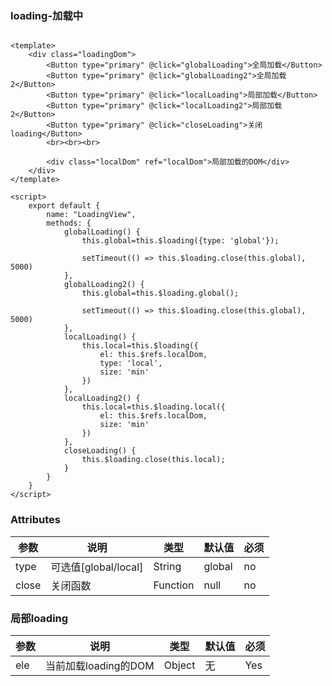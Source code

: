 ### loading-加载中

<template>
    <div class="loadingDom">
        <Button type="primary" @click="globalLoading">全局加载</Button>
        <Button type="primary" @click="globalLoading2">全局加载2</Button>
        <Button type="primary" @click="localLoading">局部加载</Button>
        <Button type="primary" @click="localLoading2">局部加载2</Button>
        <Button type="default" @click="closeLoading">关闭loading</Button>
        <div class="localDom" ref="localDom">局部加载的DOM</div>
    </div>
</template>

<script>
    export default {
        name: "LoadingView",
        methods: {
            globalLoading() {
                this.global=this.$loading({type: 'global'});

                setTimeout(() => this.$loading.close(this.global), 5000)
            },
            globalLoading2() {
                this.global=this.$loading.global();

                setTimeout(() => this.$loading.close(this.global), 5000)
            },
            localLoading() {
                this.local=this.$loading({
                    el: this.$refs.localDom,
                    type: 'local'
                })
            },
            localLoading2() {
                this.local=this.$loading.local({
                    el: this.$refs.localDom
                })
            },
            closeLoading() {
                this.$loading.close(this.local);
            }
        }
    }
</script>

<style lang="stylus">
.localDom
    display flex
    align-items center
    justify-content center
    background-color $turquoise-600
    width 500px
    height 500px
    font-size 14px

</style>

```vue

<template>
    <div class="loadingDom">
        <Button type="primary" @click="globalLoading">全局加载</Button>
        <Button type="primary" @click="globalLoading2">全局加载2</Button>
        <Button type="primary" @click="localLoading">局部加载</Button>
        <Button type="primary" @click="localLoading2">局部加载2</Button>
        <Button type="primary" @click="closeLoading">关闭loading</Button>
        <br><br><br>

        <div class="localDom" ref="localDom">局部加载的DOM</div>
    </div>
</template>

<script>
    export default {
        name: "LoadingView",
        methods: {
            globalLoading() {
                this.global=this.$loading({type: 'global'});

                setTimeout(() => this.$loading.close(this.global), 5000)
            },
            globalLoading2() {
                this.global=this.$loading.global();

                setTimeout(() => this.$loading.close(this.global), 5000)
            },
            localLoading() {
                this.local=this.$loading({
                    el: this.$refs.localDom,
                    type: 'local',
                    size: 'min'
                })
            },
            localLoading2() {
                this.local=this.$loading.local({
                    el: this.$refs.localDom,
                    size: 'min'
                })
            },
            closeLoading() {
                this.$loading.close(this.local);
            }
        }
    }
</script>

```


### Attributes

| 参数     | 说明    | 类型    | 默认值   | 必须  |
| ------- | ----    | ------  | ------- | ------|
| type    | 可选值[global/local] | String | global     | no     |
| close    | 关闭函数 | Function | null    | no     |


### 局部loading

| 参数     | 说明    | 类型    | 默认值   | 必须  |
| ------- | ----    | ------  | ------- | ------|
| ele    | 当前加载loading的DOM | Object | 无     | Yes     |
